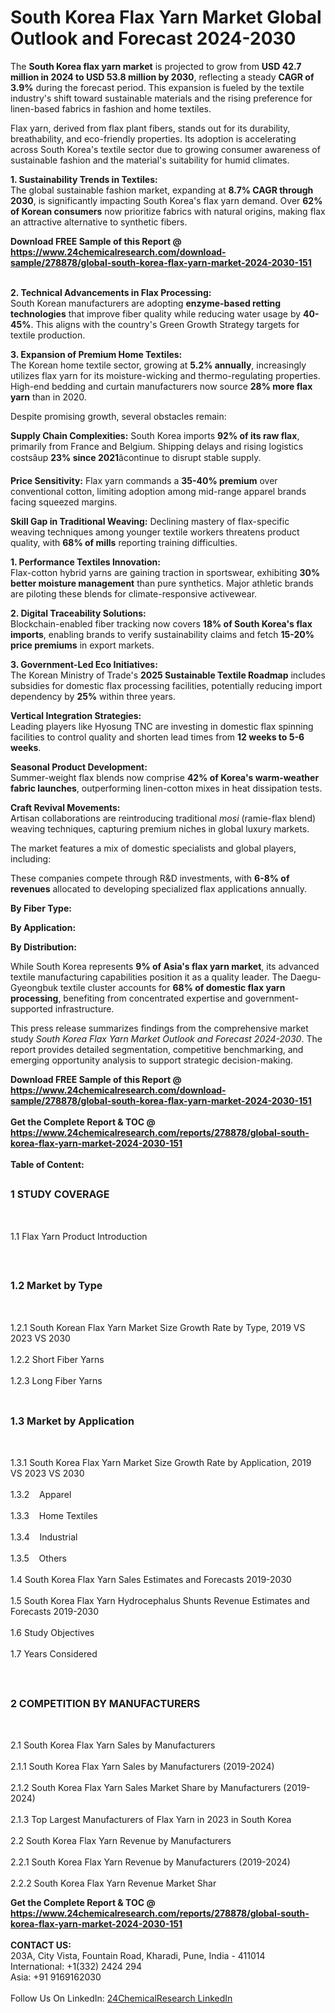 <h1>South Korea Flax Yarn  Market Global Outlook and Forecast 2024-2030</h1><p>The <strong>South Korea flax yarn market</strong> is projected to grow from <strong>USD 42.7 million in 2024 to USD 53.8 million by 2030</strong>, reflecting a steady <strong>CAGR of 3.9%</strong> during the forecast period. This expansion is fueled by the textile industry's shift toward sustainable materials and the rising preference for linen-based fabrics in fashion and home textiles.</p><p>Flax yarn, derived from flax plant fibers, stands out for its durability, breathability, and eco-friendly properties. Its adoption is accelerating across South Korea's textile sector due to growing consumer awareness of sustainable fashion and the material's suitability for humid climates.</p><p><strong>1. Sustainability Trends in Textiles:</strong><br>
The global sustainable fashion market, expanding at <strong>8.7% CAGR through 2030</strong>, is significantly impacting South Korea's flax yarn demand. Over <strong>62% of Korean consumers</strong> now prioritize fabrics with natural origins, making flax an attractive alternative to synthetic fibers.</p><div><b>Download FREE Sample of this Report @ 
            <a href="https://www.24chemicalresearch.com/download-sample/278878/global-south-korea-flax-yarn-market-2024-2030-151">
            https://www.24chemicalresearch.com/download-sample/278878/global-south-korea-flax-yarn-market-2024-2030-151</a></b></div><br><p><strong>2. Technical Advancements in Flax Processing:</strong><br>
South Korean manufacturers are adopting <strong>enzyme-based retting technologies</strong> that improve fiber quality while reducing water usage by <strong>40-45%</strong>. This aligns with the country's Green Growth Strategy targets for textile production.</p><p><strong>3. Expansion of Premium Home Textiles:</strong><br>
The Korean home textile sector, growing at <strong>5.2% annually</strong>, increasingly utilizes flax yarn for its moisture-wicking and thermo-regulating properties. High-end bedding and curtain manufacturers now source <strong>28% more flax yarn</strong> than in 2020.</p><p>Despite promising growth, several obstacles remain:</p><p><strong>Supply Chain Complexities:</strong> South Korea imports <strong>92% of its raw flax</strong>, primarily from France and Belgium. Shipping delays and rising logistics costsâup <strong>23% since 2021</strong>âcontinue to disrupt stable supply.</p><p><strong>Price Sensitivity:</strong> Flax yarn commands a <strong>35-40% premium</strong> over conventional cotton, limiting adoption among mid-range apparel brands facing squeezed margins.</p><p><strong>Skill Gap in Traditional Weaving:</strong> Declining mastery of flax-specific weaving techniques among younger textile workers threatens product quality, with <strong>68% of mills</strong> reporting training difficulties.</p><p><strong>1. Performance Textiles Innovation:</strong><br>
Flax-cotton hybrid yarns are gaining traction in sportswear, exhibiting <strong>30% better moisture management</strong> than pure synthetics. Major athletic brands are piloting these blends for climate-responsive activewear.</p><p><strong>2. Digital Traceability Solutions:</strong><br>
Blockchain-enabled fiber tracking now covers <strong>18% of South Korea's flax imports</strong>, enabling brands to verify sustainability claims and fetch <strong>15-20% price premiums</strong> in export markets.</p><p><strong>3. Government-Led Eco Initiatives:</strong><br>
The Korean Ministry of Trade's <strong>2025 Sustainable Textile Roadmap</strong> includes subsidies for domestic flax processing facilities, potentially reducing import dependency by <strong>25%</strong> within three years.</p><p><strong>Vertical Integration Strategies:</strong><br>
Leading players like Hyosung TNC are investing in domestic flax spinning facilities to control quality and shorten lead times from <strong>12 weeks to 5-6 weeks</strong>.</p><p><strong>Seasonal Product Development:</strong><br>
Summer-weight flax blends now comprise <strong>42% of Korea's warm-weather fabric launches</strong>, outperforming linen-cotton mixes in heat dissipation tests.</p><p><strong>Craft Revival Movements:</strong><br>
Artisan collaborations are reintroducing traditional <em>mosi</em> (ramie-flax blend) weaving techniques, capturing premium niches in global luxury markets.</p><p>The market features a mix of domestic specialists and global players, including:</p><p>These companies compete through R&amp;D investments, with <strong>6-8% of revenues</strong> allocated to developing specialized flax applications annually.</p><p><strong>By Fiber Type:</strong></p><p><strong>By Application:</strong></p><p><strong>By Distribution:</strong></p><p>While South Korea represents <strong>9% of Asia's flax yarn market</strong>, its advanced textile manufacturing capabilities position it as a quality leader. The Daegu-Gyeongbuk textile cluster accounts for <strong>68% of domestic flax yarn processing</strong>, benefiting from concentrated expertise and government-supported infrastructure.</p><p>This press release summarizes findings from the comprehensive market study <em>South Korea Flax Yarn Market Outlook and Forecast 2024-2030</em>. The report provides detailed segmentation, competitive benchmarking, and emerging opportunity analysis to support strategic decision-making.</p><div><b>Download FREE Sample of this Report @ 
            <a href="https://www.24chemicalresearch.com/download-sample/278878/global-south-korea-flax-yarn-market-2024-2030-151">
            https://www.24chemicalresearch.com/download-sample/278878/global-south-korea-flax-yarn-market-2024-2030-151</a></b></div><br><div><b>Get the Complete Report & TOC @ 
            <a href="https://www.24chemicalresearch.com/reports/278878/global-south-korea-flax-yarn-market-2024-2030-151">
            https://www.24chemicalresearch.com/reports/278878/global-south-korea-flax-yarn-market-2024-2030-151</a></b></div><br>
            <b>Table of Content:</b><p><h2><span style="font-size:16px"><strong>1 STUDY COVERAGE</strong></span></h2><br />
<p>1.1 Flax Yarn  Product Introduction</p><br />
<h2><span style="font-size:16px"><strong>1.2 Market by Type</strong></span></h2><br />
<p>1.2.1 South Korean Flax Yarn  Market Size Growth Rate by Type, 2019 VS 2023 VS 2030<br /><br />
1.2.2 Short Fiber Yarns&nbsp;&nbsp; &nbsp;<br /><br />
1.2.3 Long Fiber Yarns<br /><br />
<h2><span style="font-size:16px"><strong>1.3 Market by Application</strong></span></h2><br />
<p>1.3.1 South Korea Flax Yarn  Market Size Growth Rate by Application, 2019 VS 2023 VS 2030<br /><br />
1.3.2&nbsp;&nbsp; &nbsp;Apparel<br /><br />
1.3.3&nbsp;&nbsp; &nbsp;Home Textiles<br /><br />
1.3.4&nbsp;&nbsp; &nbsp;Industrial<br /><br />
1.3.5&nbsp;&nbsp; &nbsp;Others<br /><br />
1.4 South Korea Flax Yarn  Sales Estimates and Forecasts 2019-2030<br /><br />
1.5 South Korea Flax Yarn  Hydrocephalus Shunts Revenue Estimates and Forecasts 2019-2030<br /><br />
1.6 Study Objectives<br /><br />
1.7 Years Considered</p><br />
<h2><span style="font-size:16px"><strong>2 COMPETITION BY MANUFACTURERS</strong></span></h2><br />
<p>2.1 South Korea Flax Yarn  Sales by Manufacturers<br /><br />
2.1.1 South Korea Flax Yarn  Sales by Manufacturers (2019-2024)<br /><br />
2.1.2 South Korea Flax Yarn  Sales Market Share by Manufacturers (2019-2024)<br /><br />
2.1.3 Top Largest Manufacturers of Flax Yarn  in 2023 in South Korea<br /><br />
2.2 South Korea Flax Yarn  Revenue by Manufacturers<br /><br />
2.2.1 South Korea Flax Yarn  Revenue by Manufacturers (2019-2024)<br /><br />
2.2.2 South Korea Flax Yarn  Revenue Market Shar</p><div><b>Get the Complete Report & TOC @ 
            <a href="https://www.24chemicalresearch.com/reports/278878/global-south-korea-flax-yarn-market-2024-2030-151">
            https://www.24chemicalresearch.com/reports/278878/global-south-korea-flax-yarn-market-2024-2030-151</a></b></div><br><b>CONTACT US:</b><br>
            203A, City Vista, Fountain Road, Kharadi, Pune, India - 411014<br>
            International: +1(332) 2424 294<br>
            Asia: +91 9169162030 <br><br>
            Follow Us On LinkedIn: <a href="https://www.linkedin.com/company/24chemicalresearch/">24ChemicalResearch LinkedIn</a>